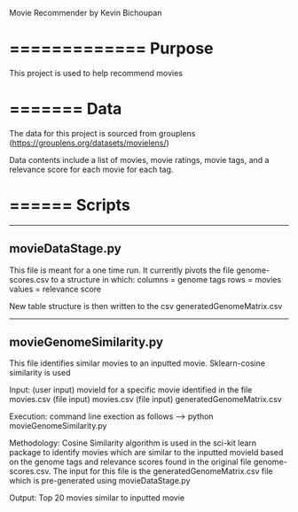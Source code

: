 Movie Recommender
by Kevin Bichoupan

=============
Purpose
=============

This project is used to help recommend movies


=======
Data
=======

The data for this project is sourced from grouplens (https://grouplens.org/datasets/movielens/)

Data contents include a list of movies, movie ratings, movie tags, and a relevance score for each movie for each tag.


======
Scripts
======

------------------
movieDataStage.py
------------------

This file is meant for a one time run. It currently pivots the file genome-scores.csv to a structure in which:
	columns = genome tags
	rows = movies
	values = relevance score

New table structure is then written to the csv generatedGenomeMatrix.csv


-------------------------
movieGenomeSimilarity.py
-------------------------

This file identifies similar movies to an inputted movie.  Sklearn-cosine similarity is used 

Input: 
	(user input) movieId for a specific movie identified in the file movies.csv
	(file input) movies.csv
	(file input) generatedGenomeMatrix.csv

Execution: command line exection as follows 
	--> python movieGenomeSimilarity.py <movieId>

Methodology:
	Cosine Similarity algorithm is used in the sci-kit learn package to identify movies which are similar to the inputted movieId based on the genome tags and relevance scores found in the original file genome-scores.csv.  The input for this file is the generatedGenomeMatrix.csv file which is pre-generated using movieDataStage.py

Output: Top 20 movies similar to inputted movie







